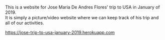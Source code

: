 This is a website for Jose Maria De Andres Flores' trip to USA in January of 2019.  
It is simply a picture/video website where we can keep track of his trip and all of our activities.  

https://jose-trip-to-usa-january-2019.herokuapp.com
